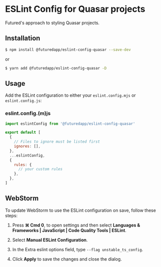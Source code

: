 # ESLint Config for Quasar projects

Futured's approach to styling Quasar projects.

## Installation

```bash
$ npm install @futuredapp/eslint-config-quasar --save-dev
```

or 

```bash
$ yarn add @futuredapp/eslint-config-quasar -D
```

## Usage

Add the ESLint configuration to either your `eslint.config.mjs` or `eslint.config.js`:

### eslint.config.(m)js

```js
import eslintConfig from '@futuredapp/eslint-config-quasar'

export default [
  {
    // Files to ignore must be listed first
    ignores: [], 
  },
  ...eslintConfig,
  {
    rules: {
      // your custom rules
    },
  },
]
```

## WebStorm

To update WebStorm to use the ESLint configuration on save, follow these steps:

1. Press **⌘ Сmd 0**, to open settings and then select **Languages & Frameworks | JavaScript | Code Quality Tools | ESLint**.

2. Select **Manual ESLint Configuration**.

3. In the Extra eslint options field, type `--flag unstable_ts_config`.

4. Click **Apply** to save the changes and close the dialog.